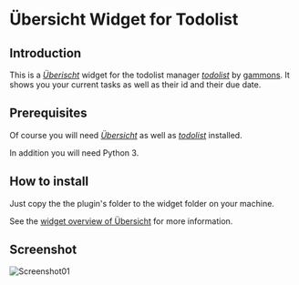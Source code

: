 # Übersicht Widget for Todolist

## Introduction

This is a [*Überischt*](http://tracesof.net/uebersicht/) widget for the todolist manager [*todolist*](https://github.com/gammons/todolist) by [gammons](https://github.com/gammons). It shows you your current tasks as well as their id and their due date.

## Prerequisites

Of course you will need [*Übersicht*](http://tracesof.net/uebersicht/) as well as [*todolist*](https://github.com/gammons/todolist) installed.

In addition you will need Python 3.

## How to install

Just copy the the plugin's folder to the widget folder on your machine.

See the [widget overview of Übersicht](http://tracesof.net/uebersicht-widgets/) for more information.

## Screenshot

![Screenshot01](./Screenshot.jpeg)